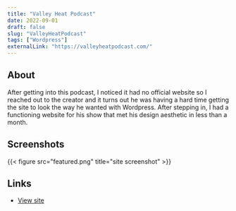 ```yaml
---
title: "Valley Heat Podcast"
date: 2022-09-01
draft: false
slug: "ValleyHeatPodcast"
tags: ["Wordpress"]
externalLink: "https://valleyheatpodcast.com/"
---
```


## About

After getting into this podcast, I noticed it had no official website so I reached out to the creator and it turns out he was having a hard time getting the site to look the way he wanted with Wordpress. After stepping in, I had a functioning website for his show that met his design aesthetic in less than a month.

## Screenshots

{{< figure src="featured.png" title="site screenshot" >}}

## Links

- [View site](https://valleyheatpodcast.com/)

